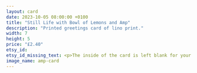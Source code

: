 ```yaml
---
layout: card
date: 2023-10-05 08:00:00 +0100
title: "Still Life with Bowl of Lemons and Amp"
description: "Printed greetings card of lino print."
width: 7
height: 5
price: "£2.40"
etsy_id: 
etsy_id_missing_text: <p>The inside of the card is left blank for your own message.</p><p>Buy any five cards and get a sixth card for free.</p><p>Please <a href="mailto:contact@fivequarters.co.uk">contact me</a> if you are interested in buying any of these cards.</p> 
image_name: amp-card
---
```

